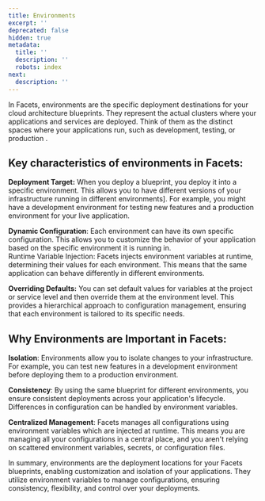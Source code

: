 ```yaml
---
title: Environments
excerpt: ''
deprecated: false
hidden: true
metadata:
  title: ''
  description: ''
  robots: index
next:
  description: ''
---
```

In Facets, environments are the specific deployment destinations for your cloud architecture blueprints. They represent the actual clusters where your applications and services are deployed. Think of them as the distinct spaces where your applications run, such as development, testing, or production .

## Key characteristics of environments in Facets:

**Deployment Target:** When you deploy a blueprint, you deploy it into a specific environment. This allows you to have different versions of your infrastructure running in different environments]. For example, you might have a development environment for testing new features and a production environment for your live application.

**Dynamic Configuration**: Each environment can have its own specific configuration. This allows you to customize the behavior of your application based on the specific environment it is running in.  
Runtime Variable Injection: Facets injects environment variables at runtime, determining their values for each environment. This means that the same application can behave differently in different environments.

**Overriding Defaults:** You can set default values for variables at the project or service level and then override them at the environment level. This provides a hierarchical approach to configuration management, ensuring that each environment is tailored to its specific needs.

## Why Environments are Important in Facets:

**Isolation**: Environments allow you to isolate changes to your infrastructure. For example, you can test new features in a development environment before deploying them to a production environment.

**Consistency**: By using the same blueprint for different environments, you ensure consistent deployments across your application's lifecycle. Differences in configuration can be handled by environment variables.

**Centralized Management**: Facets manages all configurations using environment variables which are injected at runtime. This means you are managing all your configurations in a central place, and you aren't relying on scattered environment variables, secrets, or configuration files.

In summary, environments are the deployment locations for your Facets blueprints, enabling customization and isolation of your applications. They utilize environment variables to manage configurations, ensuring consistency, flexibility, and control over your deployments.